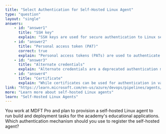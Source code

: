 ```yaml
---
title: "Select Authentication for Self-Hosted Linux Agent"
type: "question"
layout: "single"
answers:
    - id: "answer1"
      title: "SSH key"
      explain: "SSH keys are used for secure authentication to Linux servers, but they are not the authentication mechanism used to register self-hosted agents with Azure DevOps."
    - id: "answer2"
      title: "Personal access token (PAT)"
      correct: true
      explain: "Personal access tokens (PATs) are used to authenticate the agent with Azure DevOps during registration. When configuring a self-hosted Linux agent, you must provide a PAT with the appropriate scope (Agent Pools - Read & Manage) to establish the secure connection between your Linux machine and Azure DevOps."
    - id: "answer3"
      title: "Alternate credentials"
      explain: "Alternate credentials are a deprecated authentication method for Azure DevOps and are not recommended for registering self-hosted agents."
    - id: "answer4"
      title: "Certificate"
      explain: "While certificates can be used for authentication in various scenarios, they cannot be used for registering self-hosted agents with Azure DevOps."
link: "https://learn.microsoft.com/en-us/azure/devops/pipelines/agents/v2-linux?view=azure-devops"
more: "Learn more about self-hosted Linux agents"
learn: "Self-Hosted Linux Agents"
---
```


You work at MDFT Pro and plan to provision a self-hosted Linux agent to run build and deployment tasks for the academy's educational applications. Which authentication mechanism should you use to register the self-hosted agent?

